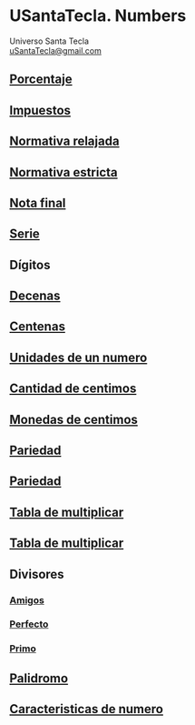 # USantaTecla. Numbers
Universo Santa Tecla  
[uSantaTecla@gmail.com](mailto:uSantaTecla@gmail.com) 

## [Porcentaje](./docs/porcentaje.md)
## [Impuestos](./docs/ivaDescuento.md)

## [Normativa relajada](./docs/normativaRelajada.md)
## [Normativa estricta](./docs/normativaEstricta.md)
## [Nota final](./docs/notaFinal.md)

## [Serie](./docs/serie.md)

## Dígitos
## [Decenas](./docs/decenas.md)
## [Centenas](./docs/centenas.md)
## [Unidades de un numero](./docs/unidadesNumero.md)
## [Cantidad de centimos](./docs/cantidadCentimos.md)
## [Monedas de centimos](./docs/monedasCentimos.md)

## [Pariedad](./docs/pariedadSentenciasAlternativas.md)
## [Pariedad](./docs/pariedadFunciones.md)

## [Tabla de multiplicar](./docs/tablaMultiplicar.md)
## [Tabla de multiplicar](./docs/tablaMultiplicarFunciones.md)

## Divisores
### [Amigos](./docs/amigos.md)
### [Perfecto](./docs/perfecto.md)
### [Primo](./docs/primos.md)

## [Palidromo](./docs/palidromo.md)

## [Caracteristicas de numero](./docs/caracteristicasNumero.md)

